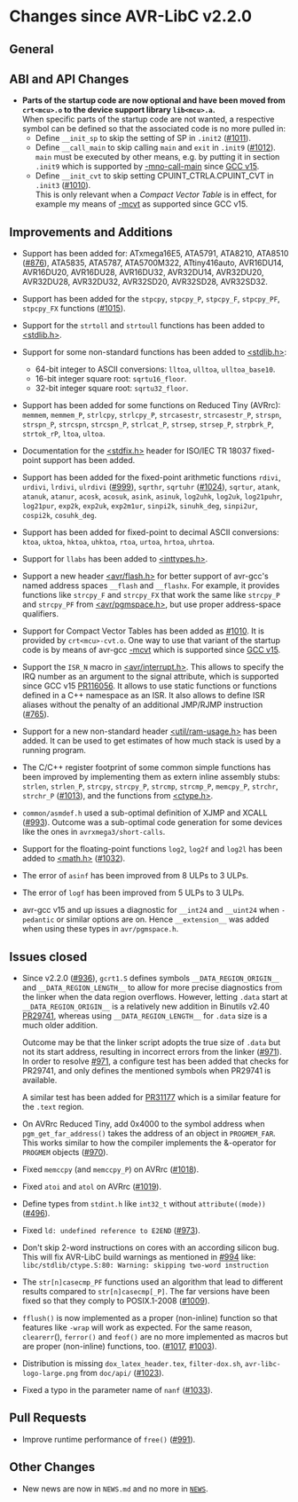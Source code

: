 # Changes since AVR-LibC v2.2.0

## General

## ABI and API Changes

- **Parts of the startup code are now optional and have been moved
  from `crt<mcu>.o` to the device support library `lib<mcu>.a`.**\
  When specific parts of the startup code are not wanted,
  a respective symbol can be defined so that the associated code
  is no more pulled in:
  - Define `__init_sp` to skip the setting of SP in `.init2` ([#1011][1011]).
  - Define `__call_main` to skip calling `main` and `exit`
    in `.init9` ([#1012][1012]).\
    `main` must be executed by other means, e.g. by putting it in
    section `.init9` which is supported by
    [-mno-call-main](https://gcc.gnu.org/onlinedocs/gcc/AVR-Options.html#index-mno-call-main)
    since [GCC v15](https://gcc.gnu.org/gcc-15/changes.html#avr).
  - Define `__init_cvt` to skip setting CPUINT_CTRLA.CPUINT_CVT in
    `.init3` ([#1010][1010]).\
    This is only relevant when a *Compact Vector Table* is in effect,
    for example my means of
    [-mcvt](https://gcc.gnu.org/onlinedocs/gcc/AVR-Options.html#index-mcvt)
    as supported since GCC v15.

## Improvements and Additions

- Support has been added for: ATxmega16E5, ATA5791, ATA8210, ATA8510
  ([#876][876]),
  ATA5835, ATA5787, ATA5700M322, ATtiny416auto,
  AVR16DU14, AVR16DU20, AVR16DU28, AVR16DU32,
  AVR32DU14, AVR32DU20, AVR32DU28, AVR32DU32,
  AVR32SD20, AVR32SD28, AVR32SD32.

- Support has been added for the `stpcpy`, `stpcpy_P`, `stpcpy_F`,
  `stpcpy_PF`, `stpcpy_FX` functions ([#1015][1015]).

- Support for the `strtoll` and `strtoull` functions has been added to
  [<stdlib.h>](https://avrdudes.github.io/avr-libc/avr-libc-user-manual/group__avr__stdlib.html).

- Support for some non-standard functions has been added to
  [<stdlib.h>](https://avrdudes.github.io/avr-libc/avr-libc-user-manual/group__avr__stdlib.html):
   - 64-bit integer to ASCII conversions: `lltoa`, `ulltoa`, `ulltoa_base10`.
   - 16-bit integer square root: `sqrtu16_floor`.
   - 32-bit integer square root: `sqrtu32_floor`.

- Support has been added for some functions on Reduced Tiny (AVRrc):
  `memmem`, `memmem_P`, `strlcpy`, `strlcpy_P`, `strcasestr`, `strcasestr_P`,
  `strspn`, `strspn_P`, `strcspn`, `strcspn_P`, `strlcat_P`, `strsep`,
  `strsep_P`, `strpbrk_P`, `strtok_rP`, `ltoa`, `ultoa`.

- Documentation for the
  [<stdfix.h>](https://avrdudes.github.io/avr-libc/avr-libc-user-manual/group__avr__stdfix.html#details)
  header for ISO/IEC TR 18037 fixed-point support has been added.

- Support has been added for the fixed-point arithmetic
  functions `rdivi`, `urdivi`, `lrdivi`, `ulrdivi` ([#999][999]),
  `sqrthr`, `sqrtuhr` ([#1024][1024]), `sqrtur`, `atank`, `atanuk`, `atanur`,
  `acosk`, `acosuk`, `asink`, `asinuk`,
  `log2uhk`, `log2uk`, `log21puhr`, `log21pur`,
  `exp2k`, `exp2uk`, `exp2m1ur`,
  `sinpi2k`, `sinuhk_deg`, `sinpi2ur`,
  `cospi2k`, `cosuhk_deg`.

- Support has been added for fixed-point to decimal ASCII conversions:
  `ktoa`, `uktoa`, `hktoa`, `uhktoa`, `rtoa`, `urtoa`, `hrtoa`, `uhrtoa`.

- Support for `llabs` has been added to
  [<inttypes.h>](https://avrdudes.github.io/avr-libc/avr-libc-user-manual/group__avr__inttypes.html).

- Support a new header
  [<avr/flash.h>](https://avrdudes.github.io/avr-libc/avr-libc-user-manual/group__avr__flash.html#details)
  for better support of avr-gcc's
  named address spaces `__flash` and `__flashx`.  For example, it provides
  functions like `strcpy_F` and `strcpy_FX` that work
  the same like `strcpy_P` and `strcpy_PF` from
  [<avr/pgmspace.h>](https://avrdudes.github.io/avr-libc/avr-libc-user-manual/group__avr__pgmspace.html#details),
  but use proper address-space qualifiers.

- Support for Compact Vector Tables has been added as [#1010][1010].
  It is provided by `crt<mcu>-cvt.o`.  One way to use that variant
  of the startup code is by means of avr-gcc
  [-mcvt](https://gcc.gnu.org/onlinedocs/gcc/AVR-Options.html#index-mcvt)
  which is supported since
  [GCC v15](https://gcc.gnu.org/gcc-15/changes.html#avr).

- Support the `ISR_N` macro in
  [<avr/interrupt.h>](https://avrdudes.github.io/avr-libc/avr-libc-user-manual/group__avr__interrupts.html#details).
  This allows to specify
  the IRQ number as an argument to the signal attribute, which is supported
  since GCC v15 [PR116056](https://gcc.gnu.org/PR116056).
  It allows to use static functions or functions
  defined in a C++ namespace as an ISR.   It also allows to define ISR
  aliases without the penalty of an additional JMP/RJMP instruction
  ([#765][765]).

- Support for a new non-standard header
  [<util/ram-usage.h>](https://avrdudes.github.io/avr-libc/avr-libc-user-manual/group__util__ram__usage)
  has been added.  It can be used to get estimates of how much stack is
  used by a running program.

- The C/C++ register footprint of some common simple functions has
  been improved by implementing them as extern inline assembly stubs:
  `strlen`, `strlen_P`, `strcpy`, `strcpy_P`, `strcmp`, `strcmp_P`,
  `memcpy_P`, `strchr`, `strchr_P` ([#1013][1013]), and the functions from
   [<ctype.h>](https://avrdudes.github.io/avr-libc/avr-libc-user-manual/group__ctype).

- `common/asmdef.h` used a sub-optimal definition of XJMP and XCALL ([#993][993]).
  Outcome was a sub-optimal code generation for some devices like the
  ones in `avrxmega3/short-calls`.

- Support for the floating-point functions `log2`, `log2f` and `log2l`
  has been added to
  [<math.h>](https://avrdudes.github.io/avr-libc/avr-libc-user-manual/group__avr__math) ([#1032][1032]).

- The error of `asinf` has been improved from 8 ULPs to 3 ULPs.

- The error of `logf` has been improved from 5 ULPs to 3 ULPs.

- avr-gcc v15 and up issues a diagnostic for `__int24` and `__uint24` when
  `-pedantic` or similar options are on.  Hence `__extension__` was
  added when using these types in `avr/pgmspace.h`.

## Issues closed

- Since v2.2.0 ([#936][936]), `gcrt1.S` defines symbols `__DATA_REGION_ORIGIN__`
  and `__DATA_REGION_LENGTH__` to allow for more precise diagnostics from
  the linker when the data region overflows.  However, letting `.data` start
  at `__DATA_REGION_ORIGIN__` is a relatively new addition in Binutils v2.40
  [PR29741](https://sourceware.org/PR29741),
  whereas using `__DATA_REGION_LENGTH__` for `.data` size is a much
  older addition.

  Outcome may be that the linker script adopts the true
  size of `.data` but not its start address, resulting in incorrect errors
  from the linker ([#971][971]).  In order to resolve [#971][971], a configure
  test has been added that checks for PR29741, and only defines the mentioned
  symbols when PR29741 is available.

  A similar test has been added for [PR31177](https://sourceware.org/PR31177)
  which is a similar feature for the `.text` region.

- On AVRrc Reduced Tiny, add 0x4000 to the symbol address when
  `pgm_get_far_address()` takes the address of an object in `PROGMEM_FAR`.
  This works similar to how the compiler implements the &-operator
  for `PROGMEM` objects ([#970][970]).

- Fixed `memccpy` (and `memccpy_P`) on AVRrc ([#1018][1018]).

- Fixed `atoi` and `atol` on AVRrc ([#1019][1019]).

- Define types from `stdint.h` like `int32_t` without `attribute((mode))`
  ([#496][496]).

- Fixed `ld: undefined reference to E2END` ([#973][973]).

- Don't skip 2-word instructions on cores with an according silicon bug.
  This will fix AVR-LibC build warnings as mentioned in [#994][994] like:<br>
  `libc/stdlib/ctype.S:80: Warning: skipping two-word instruction`

- The `str[n]casecmp_PF` functions used an algorithm that lead to different
  results compared to `str[n]casecmp[_P]`.  The far versions have been
  fixed so that they comply to POSIX.1-2008 ([#1009][1009]).

- `fflush()` is now implemented as a proper (non-inline) function so that
  features like `-wrap` will work as expected.  For the same reason,
  `clearerr`(), `ferror()` and `feof()` are no more implemented as macros
  but are proper (non-inline) functions, too. ([#1017][1017], [#1003][1003]).

- Distribution is missing `dox_latex_header.tex`, `filter-dox.sh`,
  `avr-libc-logo-large.png` from `doc/api/` ([#1023][1023]).

- Fixed a typo in the parameter name of `nanf` ([#1033][1033]).

## Pull Requests

- Improve runtime performance of `free()` ([#991][991]).

## Other Changes

- New news are now in `NEWS.md` and no more in [`NEWS`](NEWS).

[496]: https://github.com/avrdudes/avr-libc/issues/496
[765]: https://github.com/avrdudes/avr-libc/issues/765
[876]: https://github.com/avrdudes/avr-libc/issues/876
[936]: https://github.com/avrdudes/avr-libc/issues/936
[970]: https://github.com/avrdudes/avr-libc/issues/970
[971]: https://github.com/avrdudes/avr-libc/issues/971
[973]: https://github.com/avrdudes/avr-libc/issues/973
[991]: https://github.com/avrdudes/avr-libc/issues/991
[993]: https://github.com/avrdudes/avr-libc/issues/993
[994]: https://github.com/avrdudes/avr-libc/issues/994
[999]: https://github.com/avrdudes/avr-libc/issues/999
[1003]: https://github.com/avrdudes/avr-libc/issues/1003
[1009]: https://github.com/avrdudes/avr-libc/issues/1009
[1010]: https://github.com/avrdudes/avr-libc/issues/1010
[1011]: https://github.com/avrdudes/avr-libc/issues/1011
[1012]: https://github.com/avrdudes/avr-libc/issues/1012
[1013]: https://github.com/avrdudes/avr-libc/issues/1013
[1015]: https://github.com/avrdudes/avr-libc/issues/1015
[1017]: https://github.com/avrdudes/avr-libc/issues/1017
[1018]: https://github.com/avrdudes/avr-libc/issues/1018
[1019]: https://github.com/avrdudes/avr-libc/issues/1019
[1023]: https://github.com/avrdudes/avr-libc/issues/1023
[1024]: https://github.com/avrdudes/avr-libc/issues/1024
[1032]: https://github.com/avrdudes/avr-libc/issues/1032
[1033]: https://github.com/avrdudes/avr-libc/issues/1033
